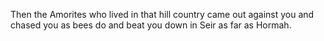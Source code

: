 Then the Amorites who lived in that hill country came out against you and chased you as bees do and beat you down in Seir as far as Hormah.
